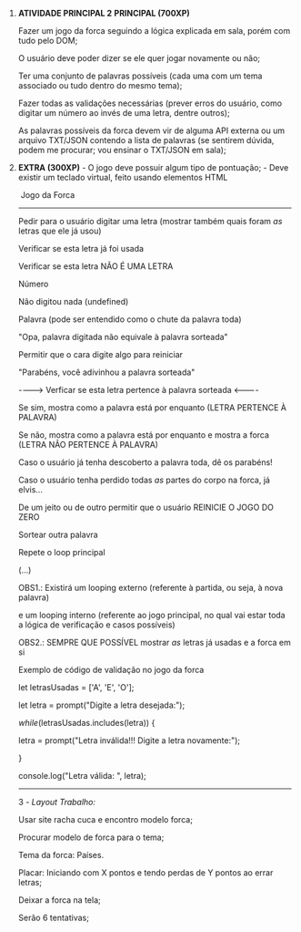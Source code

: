 1. **ATIVIDADE PRINCIPAL 2** **PRINCIPAL (700XP)** 

   

   Fazer um jogo da forca seguindo a lógica explicada em sala, porém com tudo pelo DOM;

   

   O usuário deve poder dizer se ele quer jogar novamente ou não; 

   

   Ter uma conjunto de palavras possíveis (cada uma com um tema associado ou tudo dentro do mesmo tema);

   

   Fazer todas as validações necessárias (prever erros do usuário, como digitar um número ao invés de uma letra, dentre outros); 

   

   As palavras possíveis da forca devem vir de alguma API externa ou um arquivo TXT/JSON contendo a lista de palavras (se sentirem dúvida, podem me procurar; vou ensinar o TXT/JSON em sala); 

   

2. **EXTRA (300XP)** - O jogo deve possuir algum tipo de pontuação; - Deve existir um teclado virtual, feito usando elementos HTML

   ​    Jogo da Forca
   
   ---------------------------------------------------------------------------
   
   
   
   Pedir para o usuário digitar uma letra (mostrar também quais foram *as* letras que ele já usou)
   
   Verificar se esta letra já foi usada
   
   Verificar se esta letra NÃO É UMA LETRA
   
   Número
   
   Não digitou nada (undefined)
   
   Palavra (pode ser entendido como o chute da palavra toda)
   
   "Opa, palavra digitada não equivale à palavra sorteada"
   
   Permitir que o cara digite algo para reiniciar
   
   "Parabéns, você adivinhou a palavra sorteada"
   
    ----> Verficar se esta letra pertence à palavra sorteada <----
   
   Se sim, mostra como a palavra está por enquanto (LETRA PERTENCE À PALAVRA)
   
   Se não, mostra como a palavra está por enquanto e mostra a forca (LETRA NÃO PERTENCE À PALAVRA)
   
   Caso o usuário já tenha descoberto a palavra toda, dê os parabéns!
   
   Caso o usuário tenha perdido todas *as* partes do corpo na forca, já elvis...
   
   De um jeito ou de outro permitir que o usuário REINICIE O JOGO DO ZERO
   
   Sortear outra palavra
   
   Repete o loop principal
   
   (...)
   
   
   
   OBS1.: Existirá um looping externo (referente à partida, ou seja, à nova palavra)
   
   e um looping interno (referente ao jogo principal, no qual vai estar toda a lógica de verificação e casos possíveis)
   
   OBS2.: SEMPRE QUE POSSÍVEL mostrar *as* letras já usadas e a forca em si
   
   
   
   Exemplo de código de validação no jogo da forca
   
   let letrasUsadas = ['A', 'E', 'O'];
   
   let letra = prompt("Digite a letra desejada:");
   
   *while*(letrasUsadas.includes(letra)) {
   
   letra = prompt("Letra inválida!!! Digite a letra novamente:");
   
   }
   
   
   
   console.log("Letra válida: ", letra);
   
   
   
   -------------------------------------
   
   3 - *Layout Trabalho:*
   
   Usar site racha cuca e encontro modelo forca;
   
   Procurar modelo de forca para o tema;
   
   Tema da forca: Países.
   
   Placar: Iniciando com X  pontos e tendo perdas de Y pontos ao errar letras;
   
   Deixar a forca na tela;
   
   Serão 6 tentativas;
   
   
   
   
   
   
   
   
   
   
   
   
   
   
   
   
   
   
   
   